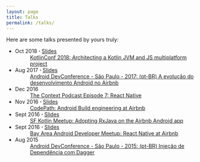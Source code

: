 ```yaml
---
layout: page
title: Talks
permalink: /talks/
---
```


Here are some talks presented by yours truly:

<div class="archive">
  <ul class="post-list">
    <li>
      <span class="post-meta">Oct 2018</span>
      <b>&sdot;</b>
      <span class="post-meta">
        <a href="https://speakerdeck.com/felipecsl/architecting-a-kotlin-multiplatform-project">Slides</a>
      </span>
      <dd>
        <a class="post-link" href="https://www.youtube.com/watch?v=pcwIs749KSE" target="_blank">
          KotlinConf 2018: Architecting a Kotlin JVM and JS multiplatform project
        </a>
      </dd>
    </li>
    <li>
      <span class="post-meta">Aug 2017</span>
      <b>&sdot;</b>
      <span class="post-meta">
        <a href="https://speakerdeck.com/felipecsl/a-evolucao-do-android-no-airbnb">Slides</a>
      </span>
      <dd>
        <a class="post-link" href="https://www.youtube.com/watch?v=StyOQUWPClE" target="_blank">
          Android DevConference - São Paulo - 2017: (pt-BR) A evolução do desenvolvimento Android no Airbnb
        </a>
      </dd>
    </li>
    <li>
      <span class="post-meta">Dec 2016</span>
      <dd>
        <a class="post-link" href="https://github.com/artem-zinnatullin/TheContext-Podcast/blob/master/show_notes/Episode_7.md" target="_blank">
          The Context Podcast Episode 7: React Native
        </a>
      </dd>
    </li>
    <li>
      <span class="post-meta">Nov 2016</span>
      <b>&sdot;</b>
      <span class="post-meta">
        <a href="https://drive.google.com/file/d/0B9q7LGnX7E1vWjRVTHJ2NjZ6a1E/view">Slides</a>
      </span>
      <dd>
        <a class="post-link" href="https://youtu.be/v8Q7eII7ils" target="_blank">
          CodePath: Android Build engineering at Airbnb
        </a>
      </dd>
    </li>
    <li>
      <span class="post-meta">Sept 2016</span>
      <b>&sdot;</b>
      <span class="post-meta">
        <a href="https://speakerdeck.com/felipecsl/adopting-rxjava-on-airbnb-android">Slides</a>
      </span>
      <dd>
        <a class="post-link" href="https://www.youtube.com/watch?v=-V5D0jxiTSg" target="_blank">
          SF Kotlin Meetup: Adopting RxJava on the Airbnb Android app
        </a>
      </dd>
    </li>
    <li>
      <span class="post-meta">Sept 2016</span>
      <b>&sdot;</b>
      <span class="post-meta">
        <a href="https://speakerdeck.com/felipecsl/react-native-at-airbnb">Slides</a>
      </span>
      <dd>
        <a class="post-link" href="https://www.youtube.com/watch?v=S6GdvVQB39Y" target="_blank">
          Bay Area Android Developer Meetup: React Native at Airbnb
        </a>
      </dd>
    </li>
    <li>
      <span class="post-meta">Aug 2015</span>
      <dd>
        <a class="post-link" href="https://speakerdeck.com/felipecsl/injecao-de-dependencia-com-dagger" target="_blank">
          Android DevConference - São Paulo - 2015: (pt-BR) Injeção de Dependência com Dagger
        </a>
      </dd>
    </li>
  </ul>
</div>